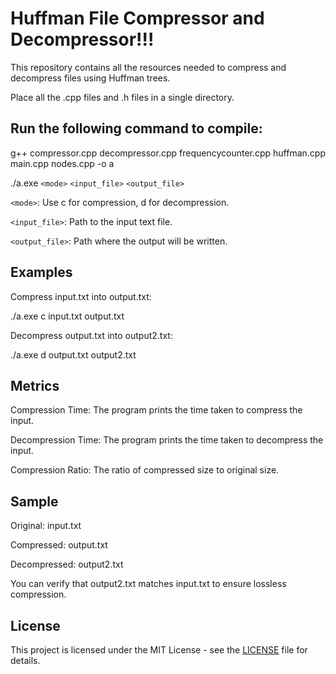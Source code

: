 # Huffman File Compressor and Decompressor!!!

This repository contains all the resources needed to compress and decompress files using Huffman trees.


Place all the .cpp files and .h files in a single directory.

## Run the following command to compile:

g++ compressor.cpp decompressor.cpp frequencycounter.cpp huffman.cpp main.cpp nodes.cpp -o a



./a.exe `<mode>` `<input_file>` `<output_file>`

`<mode>`: Use c for compression, d for decompression.

`<input_file>`: Path to the input text file.

`<output_file>`: Path where the output will be written.

## Examples

Compress input.txt into output.txt:

./a.exe c input.txt output.txt

Decompress output.txt into output2.txt:

./a.exe d output.txt output2.txt

## Metrics

Compression Time: The program prints the time taken to compress the input.

Decompression Time: The program prints the time taken to decompress the input.

Compression Ratio: The ratio of compressed size to original size.

## Sample

Original: input.txt

Compressed: output.txt

Decompressed: output2.txt

You can verify that output2.txt matches input.txt to ensure lossless compression.


## License

This project is licensed under the MIT License - see the [LICENSE](LICENSE) file for details.
